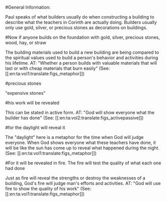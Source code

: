 #General Information:

Paul speaks of what builders usually do when constructing a building to describe what the teachers in Corinth are actually doing. Builders usually only use gold, silver, or precious stones as decorations on buildings.

#Now if anyone builds on the foundation with gold, silver, precious stones, wood, hay, or straw

The building materials used to build a new building are being compared to the spiritual values used to build a person's behavior and activities during his lifetime. AT: "Whether a person builds with valuable materials that will last or with cheap materials that burn easily" (See: [[:en:ta:vol1:translate:figs_metaphor]])

#precious stones

"expensive stones"

#his work will be revealed

This can be stated in active form. AT: "God will show everyone what the builder has done" (See: [[:en:ta:vol2:translate:figs_activepassive]])

#for the daylight will reveal it

The "daylight" here is a metaphor for the time when God will judge everyone. When God shows everyone what these teachers have done, it will be like the sun has come up to reveal what happened during the night. (See: [[:en:ta:vol1:translate:figs_metaphor]])

#For it will be revealed in fire. The fire will test the quality of what each one had done

Just as fire will reveal the strengths or destroy the weaknesses of a building, God's fire will judge man's efforts and activities. AT: "God will use fire to  show the quality of his work" (See: [[:en:ta:vol1:translate:figs_metaphor]])
